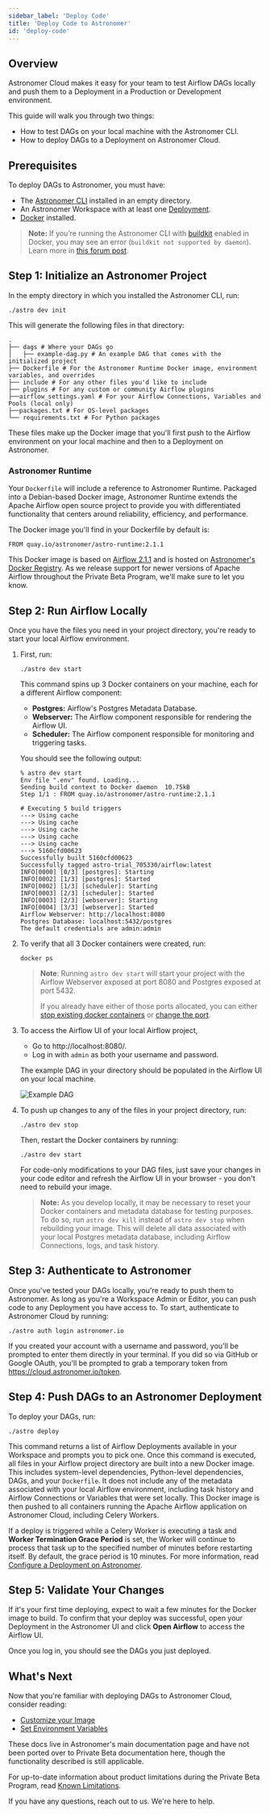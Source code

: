 ```yaml
---
sidebar_label: 'Deploy Code'
title: 'Deploy Code to Astronomer'
id: 'deploy-code'
---
```


## Overview

Astronomer Cloud makes it easy for your team to test Airflow DAGs locally and push them to a Deployment in a Production or Development environment.

This guide will walk you through two things:

- How to test DAGs on your local machine with the Astronomer CLI.
- How to deploy DAGs to a Deployment on Astronomer Cloud.

## Prerequisites

To deploy DAGs to Astronomer, you must have:

- The [Astronomer CLI](install-cli) installed in an empty directory.
- An Astronomer Workspace with at least one [Deployment](configure-deployment).
- [Docker](https://www.docker.com/products/docker-desktop) installed.

> **Note:** If you’re running the Astronomer CLI with [buildkit](https://docs.docker.com/develop/develop-images/build_enhancements/) enabled in Docker, you may see an error (`buildkit not supported by daemon`). Learn more in [this forum post](https://forum.astronomer.io/t/buildkit-not-supported-by-daemon-error-command-docker-build-t-airflow-astro-bcb837-airflow-latest-failed-failed-to-execute-cmd-exit-status-1/857).

## Step 1: Initialize an Astronomer Project

In the empty directory in which you installed the Astronomer CLI, run:

```
./astro dev init
```

This will generate the following files in that directory:

    .
    ├── dags # Where your DAGs go
    │   ├── example-dag.py # An example DAG that comes with the initialized project
    ├── Dockerfile # For the Astronomer Runtime Docker image, environment variables, and overrides
    ├── include # For any other files you'd like to include
    ├── plugins # For any custom or community Airflow plugins
    ├──airflow_settings.yaml # For your Airflow Connections, Variables and Pools (local only)
    ├──packages.txt # For OS-level packages
    └── requirements.txt # For Python packages

These files make up the Docker image that you'll first push to the Airflow environment on your local machine and then to a Deployment on Astronomer.

### Astronomer Runtime

Your `Dockerfile` will include a reference to Astronomer Runtime. Packaged into a Debian-based Docker image, Astronomer Runtime extends the Apache Airflow open source project to provide you with differentiated functionality that centers around reliability, efficiency, and performance.

The Docker image you'll find in your Dockerfile by default is:

```
FROM quay.io/astronomer/astro-runtime:2.1.1
```

This Docker image is based on [Airflow 2.1.1](https://airflow.apache.org/docs/apache-airflow/stable/changelog.html#airflow-2-1-1-2021-07-02) and is hosted on [Astronomer's Docker Registry](https://quay.io/repository/astronomer/astro-runtime?tab=tags). As we release support for newer versions of Apache Airflow throughout the Private Beta Program, we'll make sure to let you know.

## Step 2: Run Airflow Locally

Once you have the files you need in your project directory, you're ready to start your local Airflow environment.

1. First, run:

   ```
   ./astro dev start
   ```

   This command spins up 3 Docker containers on your machine, each for a different Airflow component:

   - **Postgres:** Airflow's Postgres Metadata Database.
   - **Webserver:** The Airflow component responsible for rendering the Airflow UI.
   - **Scheduler:** The Airflow component responsible for monitoring and triggering tasks.

   You should see the following output:

   ```
   % astro dev start
   Env file ".env" found. Loading...
   Sending build context to Docker daemon  10.75kB
   Step 1/1 : FROM quay.io/astronomer/astro-runtime:2.1.1

   # Executing 5 build triggers
   ---> Using cache
   ---> Using cache
   ---> Using cache
   ---> Using cache
   ---> Using cache
   ---> 5160cfd00623
   Successfully built 5160cfd00623
   Successfully tagged astro-trial_705330/airflow:latest
   INFO[0000] [0/3] [postgres]: Starting
   INFO[0002] [1/3] [postgres]: Started
   INFO[0002] [1/3] [scheduler]: Starting
   INFO[0003] [2/3] [scheduler]: Started
   INFO[0003] [2/3] [webserver]: Starting
   INFO[0004] [3/3] [webserver]: Started
   Airflow Webserver: http://localhost:8080
   Postgres Database: localhost:5432/postgres
   The default credentials are admin:admin
   ```

2. To verify that all 3 Docker containers were created, run:

   ```
   docker ps
   ```

   > **Note**: Running `astro dev start` will start your project with the Airflow Webserver exposed at port 8080 and Postgres exposed at port 5432.
   >
   > If you already have either of those ports allocated, you can either [stop existing docker containers](https://forum.astronomer.io/t/docker-error-in-cli-bind-for-0-0-0-0-5432-failed-port-is-already-allocated/151) or [change the port](https://forum.astronomer.io/t/i-already-have-the-ports-that-the-cli-is-trying-to-use-8080-5432-occupied-can-i-change-the-ports-when-starting-a-project/48).

3. To access the Airflow UI of your local Airflow project,

    - Go to http://localhost:8080/.
    - Log in with `admin` as both your username and password.

   The example DAG in your directory should be populated in the Airflow UI on your local machine.

   ![Example DAG](https://assets2.astronomer.io/main/docs/getting-started/sample_dag.png)

4. To push up changes to any of the files in your project directory, run:
    
    ```
    ./astro dev stop
    ```

    Then, restart the Docker containers by running:

    ```
    ./astro dev start
    ```

    For code-only modifications to your DAG files, just save your changes in your code editor and refresh the Airflow UI in your browser - you don't need to rebuild your image.

    > **Note:** As you develop locally, it may be necessary to reset your Docker containers and metadata database for testing purposes. To do so, run `astro dev kill` instead of `astro dev stop` when rebuilding your image. This will delete all data associated with your local Postgres metadata database, including Airflow Connections, logs, and task history.

## Step 3: Authenticate to Astronomer

Once you've tested your DAGs locally, you're ready to push them to Astronomer. As long as you're a Workspace Admin or Editor, you can push code to any Deployment you have access to. To start, authenticate to Astronomer Cloud by running:

```
./astro auth login astronomer.io
```

If you created your account with a username and password, you'll be prompted to enter them directly in your terminal. If you did so via GitHub or Google OAuth, you'll be prompted to grab a temporary token from https://cloud.astronomer.io/token.

## Step 4: Push DAGs to an Astronomer Deployment

To deploy your DAGs, run:

```
./astro deploy
```

This command returns a list of Airflow Deployments available in your Workspace and prompts you to pick one. Once this command is executed, all files in your Airflow project directory are built into a new Docker image. This includes system-level dependencies, Python-level dependencies, DAGs, and your `Dockerfile`. It does not include any of the metadata associated with your local Airflow environment, including task history and Airflow Connections or Variables that were set locally. This Docker image is then pushed to all containers running the Apache Airflow application on Astronomer Cloud, including Celery Workers.

If a deploy is triggered while a Celery Worker is executing a task and **Worker Termination Grace Period** is set, the Worker will continue to process that task up to the specified number of minutes before restarting itself. By default, the grace period is 10 minutes. For more information, read [Configure a Deployment on Astronomer](configure-deployment).

## Step 5: Validate Your Changes

If it's your first time deploying, expect to wait a few minutes for the Docker image to build. To confirm that your deploy was successful, open your Deployment in the Astronomer UI and click **Open Airflow** to access the Airflow UI.

Once you log in, you should see the DAGs you just deployed.

## What's Next

Now that you're familiar with deploying DAGs to Astronomer Cloud, consider reading:

- [Customize your Image](https://www.astronomer.io/docs/cloud/stable/develop/customize-image)
- [Set Environment Variables](https://www.astronomer.io/docs/cloud/stable/deploy/environment-variables)

These docs live in Astronomer's main documentation page and have not been ported over to Private Beta documentation here, though the functionality described is still applicable.

For up-to-date information about product limitations during the Private Beta Program, read [Known Limitations](known-limitations).

If you have any questions, reach out to us. We're here to help.
